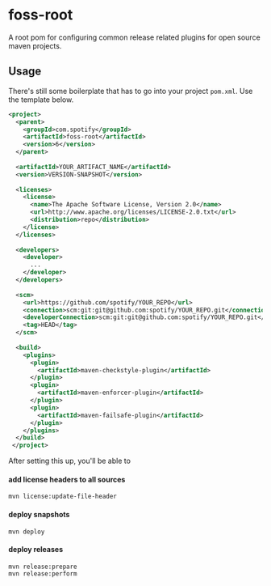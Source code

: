 # foss-root

A root pom for configuring common release related plugins for open source maven projects.

## Usage

There's still some boilerplate that has to go into your project `pom.xml`. Use the template below.

```xml
<project>
  <parent>
    <groupId>com.spotify</groupId>
    <artifactId>foss-root</artifactId>
    <version>6</version>
  </parent>
  
  <artifactId>YOUR_ARTIFACT_NAME</artifactId>
  <version>VERSION-SNAPSHOT</version>
  
  <licenses>
    <license>
      <name>The Apache Software License, Version 2.0</name>
      <url>http://www.apache.org/licenses/LICENSE-2.0.txt</url>
      <distribution>repo</distribution>
    </license>
  </licenses>
  
  <developers>
    <developer>
      ...
    </developer>
  </developers>
  
  <scm>
    <url>https://github.com/spotify/YOUR_REPO</url>
    <connection>scm:git:git@github.com:spotify/YOUR_REPO.git</connection>
    <developerConnection>scm:git:git@github.com:spotify/YOUR_REPO.git</developerConnection>
    <tag>HEAD</tag>
  </scm>
  
  <build>
    <plugins>
      <plugin>
        <artifactId>maven-checkstyle-plugin</artifactId>
      </plugin>
      <plugin>
        <artifactId>maven-enforcer-plugin</artifactId>
      </plugin>
      <plugin>
        <artifactId>maven-failsafe-plugin</artifactId>
      </plugin>
    </plugins>
  </build>
 </project>
```

After setting this up, you'll be able to


#### add license headers to all sources

```
mvn license:update-file-header
```


#### deploy snapshots

```
mvn deploy
```


#### deploy releases

```
mvn release:prepare
mvn release:perform
``` 
